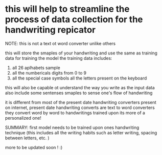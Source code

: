 # this will help to streamline the process of data collection for the handwriting repicator 

NOTE: this is not a text ot word converter unlike others 

this will store the smaples of your handwriting and use the same as training data for training the model
the training data includes:
1. all 26 aplhabets sample
2. all the numbericals digits from 0 to 9
3. all the special case symbols
 all the letters present on the keyboard

this will also be capable ot understand the way you write 
as the input data also include some sentenses smaples to sense one's flow of handwriting 

it is different from most of the present date handwriting converters present on internet, 
present date handwriting converts are text to word converters they convert word by word to handwritings trained upon 
its more of a personalized one!


SUMMARY:
first model needs to be trained upon ones handwriting technique (this includes all the writing habits such as letter writing, spacing between letters, etc. )

more to be updated soon ! 
:)
